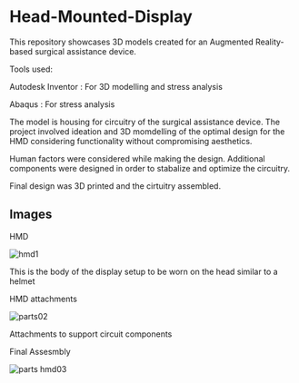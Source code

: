 # Head-Mounted-Display
This repository showcases 3D models created for an Augmented Reality-based surgical assistance device.

Tools used: 

Autodesk Inventor : For 3D modelling and stress analysis

Abaqus : For stress analysis

The model is housing for circuitry of the surgical assistance device. 
The project involved ideation and 3D momdelling of the optimal design for the HMD considering functionality without compromising aesthetics.

Human factors were considered while making the design. 
Additional components were designed in order to stabalize and optimize the circuitry.

Final design was 3D printed and the cirtuitry assembled.

## Images

HMD

![hmd1](https://user-images.githubusercontent.com/30887610/45094867-3e862b80-b13a-11e8-92da-06a5e98c00a0.png)

This is the body of the display setup to be worn on the head similar to a helmet

HMD attachments

![parts02](https://user-images.githubusercontent.com/30887610/45095023-99b81e00-b13a-11e8-856b-b0c4ac167e39.png)

Attachments to support circuit components


Final Assesmbly

![parts hmd03](https://user-images.githubusercontent.com/30887610/45095047-a9cffd80-b13a-11e8-9e6a-fa88c8691ba6.png)

